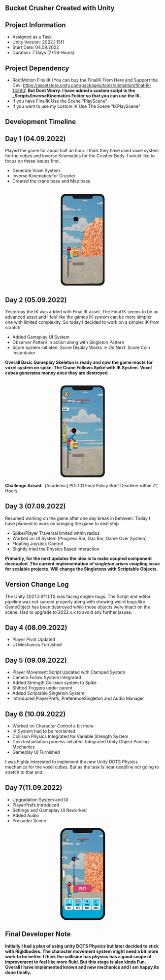 ## Bucket Crusher Created with Unity

## Project Information
- Assigned as a Task
- Unity Version: 2022.1.15f1
- Start Date: 04.09.2022
- Duration: 7 Days (7*24 Hours)

## Project Dependency
- RootMotion FinalIK (You can buy the FinalIK From Here and Support the Dev: https://assetstore.unity.com/packages/tools/animation/final-ik-14290)
<b> But Dont Worry. I have added a custom script in the _Scripts/InverseKinematics Folder so that you can use the IK.</b>
- If you have FinalIK Use the Scene "PlayScene"
- If you want to use my custom IK Use The Scene "IKPlayScene"


## Development Timeline

## Day 1 (04.09.2022)
Played the game for about half an hour. I think they have used voxel system for the cubes and Inverse Kinematics for the Crusher Body. I would like to focus on these issues first.
- Generate Voxel System
- Inverse Kinematics for Crusher
- Created the crane base and Map base
<br>
<center>
<img src="Screenshot/Day1.png" height="300px">
</center>

## Day 2 (05.09.2022)
Yesterday the IK was added with Final IK asset. The Final IK seems to be an advanced asset and I feel like the games IK system can be more simpler one with limited complexity. 
So today I decided to work on a simpler IK from scratch.
- Added Gameplay UI System
- Observer Pattern in action along with Singleton Pattern
- Score system initiated. Score Display Works -> On Next: Score Coin Instantiator

<b> Overall Basic Gameplay Skeleton is ready and now the game reacts for voxel system on spike. The Crane Follows Spike with IK System. Voxel cubes generates money once they are destroyed </b>
<br><br>
<center>
<img src="Screenshot/Day2.png" height="300px">
</center>

<b> Challenge Arised </b>: [Academic] POL101 Final Policy Brief Deadline within 72 Hours.

## Day 3 (07.09.2022)
Resumed working on the game after one day break in between. Today I have planned to work on bringing the game to next step

- Spike/Player Traversal limited within radius
- Worked on UI System [Progress Bar, Gas Bar, Game Over System]
- Floating Joystick Control
- Slightly tried the Physics Based interaction

<b> Primarily, for the next updates the idea is to make coupled component decoupled. The current implementation of singleton arises coupling issue for scalable projects. Will change the Singletons with Scriptable Objects.  </b>

## Version Change Log
The Unity 2021.3.9f1 LTS was facing engine bugs. The Script and editor pipeline was not synced properly along with showing weird bugs like GameObject has been destroyed while those objects were intact on the scene. Had to upgrade to 2022.x.x to avoid any further issues.

## Day 4 (08.09.2022)
- Player Pivot Updated
- UI Mechanics Furnished

## Day 5 (09.09.2022)
- Player Movement Script Updated with Clamped System
- Camera Follow System Integrated
- Added Strength Collision system to Spike
- Shifted Triggers under parent
- Added Scriptable Singleton System
- Introduced PlayerPrefs, PreferenceSingleton and Audio Manager

## Day 6 (10.09.2022)
- Worked on Character Control a bit more
- IK System had to be reoriented
- Collision Physics Integrated for Variable Strength System
- Coin Instantiation process initiated. Integrated Unity Object Pooling Mechanics
- Gameplay UI Furnished

I was highly interested to implement the new Unity DOTS Physics mechanics for the voxel cubes. But as the task is near deadline not going to stretch to that end.

## Day 7(11.09.2022)
- Upgradation System and UI 
- PlayerPrefs Introduced
- Settings and Gameplay UI Reworked
- Added Audio
- Preloader Scene

<center>
<img src="Screenshot/Day7.png" height="300px">
</center>

## Final Developer Note

<b>Initially I had a plan of using unity DOTS Physics but later decided to stick with Rigidbodies. 
The character movement system might need a bit more work to be better. I think the collision has physics
has a good scope of improvement to feel like more fluid. But this stage is also kinda Fun.
Overall I have implemented known and new mechanics and I am happy its done finally.</b>